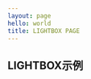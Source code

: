 ```yaml
---
layout: page
hello: world
title: LIGHTBOX PAGE
---
```


<script setup>
import { ref } from 'vue'

import LIGHTBOX from './components/lightbox.vue'
const count = ref(0)
</script>

## LIGHTBOX示例
<LIGHTBOX />